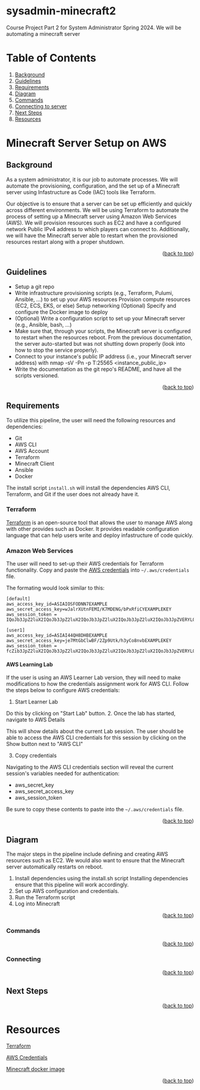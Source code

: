 # sysadmin-minecraft2
Course Project Part 2 for System Administrator Spring 2024. We will be automating a minecraft server

<a name="readme-top"></a>

# Table of Contents
1. [Background](#background)
2. [Guidelines](#guidelines)
3. [Requirements](#requirements)
4. [Diagram](#diagram)
5. [Commands](#commands)
6. [Connecting to server](#connect)
7. [Next Steps](#next-steps)
8. [Resources](#resources)


# Minecraft Server Setup on AWS

## Background 
As a system administrator, it is our job to automate processes. We will automate the provisioning, configuration, and the set up of a Minecraft server using 
Infastructure as Code (IAC) tools like Terraform. 

Our objective is to ensure that a server can be set up efficiently and quickly across different environments.
We will be using Terraform to automate the process of setting up a Minecraft server using Amazon Web Services (AWS).
We will provision resources such as EC2 and have a configured network Public IPv4 address to which players can connect to.
Additionally, we will have the Minecraft server able to restart when the provisioned resources restart along with a proper shutdown.

<p align="right">(<a href="#readme-top">back to top</a>)</p>

## Guidelines
- Setup a git repo
- Write infrastructure provisioning scripts (e.g., Terraform, Pulumi, Ansible, ...) to set up your AWS resources
    Provision compute resources (EC2, ECS, EKS, or else)
    Setup networking
    (Optional) Specify and configure the Docker image to deploy
- (Optional) Write a configuration script to set up your Minecraft server (e.g., Ansible, bash, ...)
- Make sure that, through your scripts, the Minecraft server is configured to restart when the resources reboot.
    From the previous documentation, the server auto-started but was not shutting down properly (look into how to stop the service properly).
- Connect to your instance's public IP address (i.e., your Minecraft server address) with nmap -sV -Pn -p T:25565 <instance_public_ip>
- Write the documentation as the git repo's README, and have all the scripts versioned.

<p align="right">(<a href="#readme-top">back to top</a>)</p>

## Requirements

To utilize this pipeline, the user will need the following resources and dependencies:
- Git 
- AWS CLI
- AWS Account
- Terraform
- Minecraft Client
- Ansible
- Docker

The install script ```install.sh``` will install the dependencies AWS CLI, Terraform, and Git if the user does not already have it.

### Terraform
[Terraform](https://developer.hashicorp.com/terraform/tutorials/aws-get-started/infrastructure-as-code) is an open-source tool that allows the user to manage AWS along with other provides such as Docker. It provides readable configuration language that can help users write and deploy infastructure of code quickly.

### Amazon Web Services
The user will need to set-up their AWS credentials for Terraform functionality.
Copy and paste the [AWS credentials](https://docs.aws.amazon.com/cli/v1/userguide/cli-configure-files.html) into ```~/.aws/credentials``` file.

The formating would look similar to this:
```
[default]
aws_access_key_id=ASIAIOSFODNN7EXAMPLE
aws_secret_access_key=wJalrXUtnFEMI/K7MDENG/bPxRfiCYEXAMPLEKEY
aws_session_token = IQoJb3JpZ2luX2IQoJb3JpZ2luX2IQoJb3JpZ2luX2IQoJb3JpZ2luX2IQoJb3JpZVERYLONGSTRINGEXAMPLE

[user1]
aws_access_key_id=ASIAI44QH8DHBEXAMPLE
aws_secret_access_key=je7MtGbClwBF/2Zp9Utk/h3yCo8nvbEXAMPLEKEY
aws_session_token = fcZib3JpZ2luX2IQoJb3JpZ2luX2IQoJb3JpZ2luX2IQoJb3JpZ2luX2IQoJb3JpZVERYLONGSTRINGEXAMPLE
```

#### AWS Learning Lab
If the user is using an AWS Learner Lab version, they will need to make modifications to how the credentials assignment work for AWS CLI.
Follow the steps below to configure AWS credentials:
1. Start Learner Lab

Do this by clicking on "Start Lab" button.
2. Once the lab has started, navigate to AWS Details

This will show details about the current Lab session. The user should be able to access the AWS CLI credentials for this session by clicking on the Show button next to
"AWS CLI"

3. Copy credentials

Navigating to the AWS CLI credentials section will reveal the current session's variables needed for authentication:
- aws_secret_key
- aws_secret_access_key
- aws_session_token

Be sure to copy these contents to paste into the ```~/.aws/credentials``` file.

<p align="right">(<a href="#readme-top">back to top</a>)</p>

## Diagram
The major steps in the pipeline include defining and creating AWS resources such as EC2.
We would also want to ensure that the Minecraft server automatically restarts on reboot.

1. Install dependencies using the install.sh script
        Installing dependencies ensure that this pipeline will work accordingly.
2. Set up AWS configuration and credentials.
3. Run the Terraform script
4. Log into Minecraft

<p align="right">(<a href="#readme-top">back to top</a>)</p>


### Commands

<p align="right">(<a href="#readme-top">back to top</a>)</p>

### Connecting

<p align="right">(<a href="#readme-top">back to top</a>)</p>

## Next Steps

<p align="right">(<a href="#readme-top">back to top</a>)</p>

# Resources
[Terraform](https://developer.hashicorp.com/terraform/tutorials/aws-get-started/infrastructure-as-code)

[AWS Credentials](https://docs.aws.amazon.com/cli/v1/userguide/cli-configure-files.html)

[Minecraft docker image](https://github.com/itzg/docker-minecraft-server)



<p align="right">(<a href="#readme-top">back to top</a>)</p>
